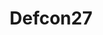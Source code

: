 ---
title: Defcon27
github: https://github.com/Defcon27
mode: dark
transition: 1s
score: 72.2
archetype:
- Little Bit of Everything
---